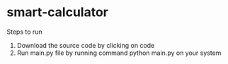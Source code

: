 # smart-calculator
Steps to run
1. Download the source code by clicking on code
2. Run main.py file by running command python main.py on your system
